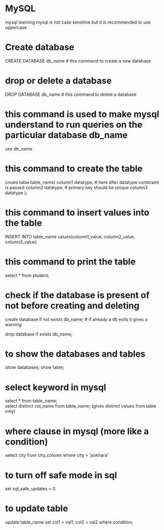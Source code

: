# MySQL
mysql learning
mysql is not case sensitive but it is recommended to use uppercase

# Create database

CREATE DATABASE db_name   # this command to create a new database

# drop or delete a database

DROP DATABASE db_name     # this command to delete a database


# this command is used to make mysql understand to run queries on the particular database db_name

use db_name 


# this command to create the table

create table table_name(
    column1 datatype,       # here after datatype constraint is passed
    column2 datatype,       # primary key should be unique
    column3 datatype
);

# this command to insert values into the table
INSERT INTO table_name values(column1_value, column2_value, column3_value)

# this command to print the table 
select * from student;

# check if the database is present of not before creating and deleting

create database if not exists db_name;    # if already a db exits it gives a warning

drop database if exists db_name; 

# to show the databases and tables

show databases;
show table;


# select keyword in mysql

select * from table_name;    
select distinct col_name from table_name;    (gives distinct values from table only)

# where clause in mysql (more like a condition)

select city from city_column where city = 'pokhara'

# to turn off safe mode in sql

set sql_safe_updates = 0

# to update table

update table_name set col1 = val1, col2 = val2 where condition;